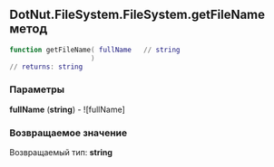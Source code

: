 ## DotNut.FileSystem.FileSystem.getFileName метод


```lua
function getFileName( fullName   // string
                    )
// returns: string
```


### Параметры

**fullName** (**string**) - ![fullName]

### Возвращаемое значение

Возвращаемый тип: **string**

